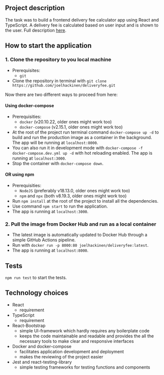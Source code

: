 ## Project description
The task was to build a frontend delivery fee calculator app using React and TypeScript. A delivery fee is calculated based on user input and is shown to the user. Full description [here](https://github.com/woltapp/engineering-summer-intern-2023/blob/main/README.md).

## How to start the application

### 1. Clone the repository to you local machine
- Prerequisites:
  - `git`
- Clone the repository in terminal with `git clone https://github.com/joelhackinen/deliveryfee.git`

Now there are two different ways to proceed from here:
#### Using docker-compose
- Prerequisities:
  - `docker` (v20.10.22, older ones might work too)
  - `docker-compose` (v2.15.1, older ones might work too)
- At the root of the project run terminal command `docker-compose up -d` to build and run the production image as a container in the background. The app will be running at `localhost:8000`.
- You can also run it in development mode with `docker-compose -f docker-compose.dev.yml up -d` with hot reloading enabled. The app is running at `localhost:3000`.
- Stop the container with `docker-compose down`.

#### OR using npm
- Prerequisities:
  - `NodeJS` (preferably v18.13.0, older ones might work too)
  - `npm` and `npx` (both v8.19.3, older ones might work too)
- Run `npm install` at the root of the project to install all the dependencies.
- Use command `npm start` to run the application.
- The app is running at `localhost:3000`.

### 2. Pull the image from Docker Hub and run as a local container
- The latest image is automatically updated to Docker Hub through a simple GitHub Actions pipeline.
- Run with `docker run -p 8000:80 joelhackinen/deliveryfee:latest`.
- The app is running at `localhost:8000`.

## Tests
`npm run test` to start the tests.

## Technology choices
- React
  - requirement
- TypeScript
  - requirement
- React-Bootstrap
  - simple UI-framework which hardly requires any boilerplate code
  - keeps the code maintainable and readable and provides the all the necessary tools to make clear and responsive interfaces
- Docker and docker-compose
  - facilitates application development and deployment
  - makes the reviewing of the project easier
- Jest and react-testing-library
  - simple testing frameworks for testing functions and components
